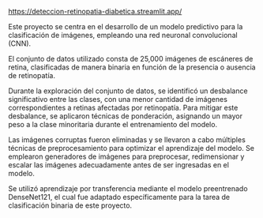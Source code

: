https://deteccion-retinopatia-diabetica.streamlit.app/

Este proyecto se centra en el desarrollo de un modelo predictivo para la clasificación de imágenes, empleando una red neuronal convolucional (CNN).

El conjunto de datos utilizado consta de 25,000 imágenes de escáneres de retina, clasificadas de manera binaria en función de la presencia o ausencia de retinopatía.

Durante la exploración del conjunto de datos, se identificó un desbalance significativo entre las clases, con una menor cantidad de imágenes correspondientes a retinas afectadas por retinopatía. Para mitigar este desbalance, se aplicaron técnicas de ponderación, asignando un mayor peso a la clase minoritaria durante el entrenamiento del modelo.

Las imágenes corruptas fueron eliminadas y se llevaron a cabo múltiples técnicas de preprocesamiento para optimizar el aprendizaje del modelo. Se emplearon generadores de imágenes para preprocesar, redimensionar y escalar las imágenes adecuadamente antes de ser ingresadas en el modelo.

Se utilizó aprendizaje por transferencia mediante el modelo preentrenado DenseNet121, el cual fue adaptado específicamente para la tarea de clasificación binaria de este proyecto.
